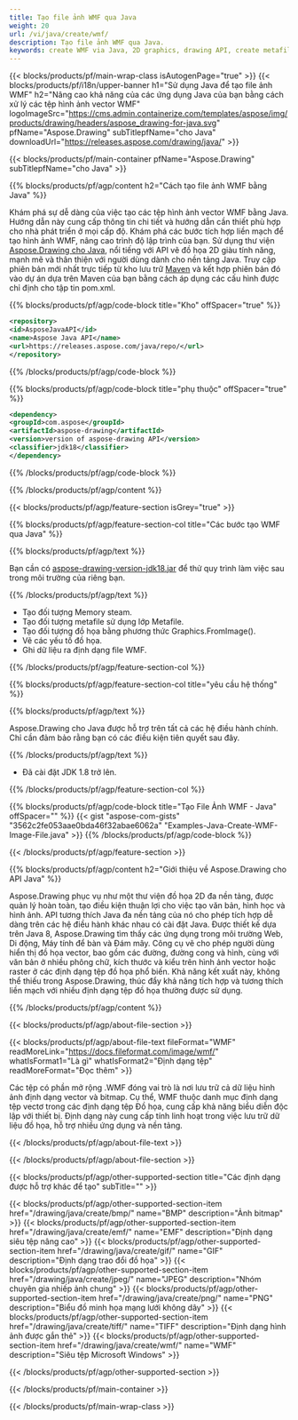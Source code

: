 ```yaml
---
title: Tạo file ảnh WMF qua Java
weight: 20
url: /vi/java/create/wmf/
description: Tạo file ảnh WMF qua Java.
keywords: create WMF via Java, 2D graphics, drawing API, create metafile in Java, Drawing cho Java, save WMF image file, cross-platform 2D graphic library, Metafile class, vector graphics drawing, draw line, WMF image file, Graphics file formats
---
```


{{< blocks/products/pf/main-wrap-class isAutogenPage="true" >}}
{{< blocks/products/pf/i18n/upper-banner h1="Sử dụng Java để tạo file ảnh WMF" h2="Nâng cao khả năng của các ứng dụng Java của bạn bằng cách xử lý các tệp hình ảnh vector WMF" logoImageSrc="https://cms.admin.containerize.com/templates/aspose/img/products/drawing/headers/aspose_drawing-for-java.svg" pfName="Aspose.Drawing" subTitlepfName="cho Java" downloadUrl="https://releases.aspose.com/drawing/java/" >}}

{{< blocks/products/pf/main-container pfName="Aspose.Drawing" subTitlepfName="cho Java" >}}


{{% blocks/products/pf/agp/content h2="Cách tạo file ảnh WMF bằng Java" %}}

Khám phá sự dễ dàng của việc tạo các tệp hình ảnh vector WMF bằng Java. Hướng dẫn này cung cấp thông tin chi tiết và hướng dẫn cần thiết phù hợp cho nhà phát triển ở mọi cấp độ. Khám phá các bước tích hợp liền mạch để tạo hình ảnh WMF, nâng cao trình độ lập trình của bạn. Sử dụng thư viện [Aspose.Drawing cho Java](https://products.aspose.com/drawing/java), nổi tiếng với API vẽ đồ họa 2D giàu tính năng, mạnh mẽ và thân thiện với người dùng dành cho nền tảng Java. Truy cập phiên bản mới nhất trực tiếp từ kho lưu trữ [Maven](https://releases.aspose.com/java/repo/com/aspose/aspose-drawing/) và kết hợp phiên bản đó vào dự án dựa trên Maven của bạn bằng cách áp dụng các cấu hình được chỉ định cho tập tin pom.xml.

{{% blocks/products/pf/agp/code-block title="Kho" offSpacer="true" %}}

```xml
<repository>
<id>AsposeJavaAPI</id>
<name>Aspose Java API</name>
<url>https://releases.aspose.com/java/repo/</url>
</repository>
```

{{% /blocks/products/pf/agp/code-block %}}

{{% blocks/products/pf/agp/code-block title="phụ thuộc" offSpacer="true" %}}

```xml
<dependency>
<groupId>com.aspose</groupId>
<artifactId>aspose-drawing</artifactId>
<version>version of aspose-drawing API</version>
<classifier>jdk18</classifier>
</dependency>
```

{{% /blocks/products/pf/agp/code-block %}}

{{% /blocks/products/pf/agp/content %}}


{{< blocks/products/pf/agp/feature-section isGrey="true" >}}

{{% blocks/products/pf/agp/feature-section-col title="Các bước tạo WMF qua Java" %}}

{{% blocks/products/pf/agp/text %}}

Bạn cần có [aspose-drawing-version-jdk18.jar](https://releases.aspose.com/drawing/java/) để thử quy trình làm việc sau trong môi trường của riêng bạn.

{{% /blocks/products/pf/agp/text %}}

+ Tạo đối tượng Memory steam.
+ Tạo đối tượng metafile sử dụng lớp Metafile.
+ Tạo đối tượng đồ họa bằng phương thức Graphics.FromImage().
+ Vẽ các yếu tố đồ họa.
+ Ghi dữ liệu ra định dạng file WMF.

{{% /blocks/products/pf/agp/feature-section-col %}}

{{% blocks/products/pf/agp/feature-section-col title="yêu cầu hệ thống" %}}

{{% blocks/products/pf/agp/text %}}

Aspose.Drawing cho Java được hỗ trợ trên tất cả các hệ điều hành chính. Chỉ cần đảm bảo rằng bạn có các điều kiện tiên quyết sau đây.

{{% /blocks/products/pf/agp/text %}}

- Đã cài đặt JDK 1.8 trở lên.

{{% /blocks/products/pf/agp/feature-section-col %}}

{{% blocks/products/pf/agp/code-block title="Tạo File Ảnh WMF - Java" offSpacer="" %}}
{{< gist "aspose-com-gists" "3562c2fe053aae0bda46f32abae6062a" "Examples-Java-Create-WMF-Image-File.java" >}}
{{% /blocks/products/pf/agp/code-block %}}

{{< /blocks/products/pf/agp/feature-section >}}


<!-- aboutfile Starts -->

{{% blocks/products/pf/agp/content h2="Giới thiệu về Aspose.Drawing cho API Java" %}}

Aspose.Drawing phục vụ như một thư viện đồ họa 2D đa nền tảng, được quản lý hoàn toàn, tạo điều kiện thuận lợi cho việc tạo văn bản, hình học và hình ảnh. API tương thích Java đa nền tảng của nó cho phép tích hợp dễ dàng trên các hệ điều hành khác nhau có cài đặt Java. Được thiết kế dựa trên Java 8, Aspose.Drawing tìm thấy các ứng dụng trong môi trường Web, Di động, Máy tính để bàn và Đám mây. Công cụ vẽ cho phép người dùng hiển thị đồ họa vector, bao gồm các đường, đường cong và hình, cùng với văn bản ở nhiều phông chữ, kích thước và kiểu trên hình ảnh vector hoặc raster ở các định dạng tệp đồ họa phổ biến. Khả năng kết xuất này, không thể thiếu trong Aspose.Drawing, thúc đẩy khả năng tích hợp và tương thích liền mạch với nhiều định dạng tệp đồ họa thường được sử dụng.

{{% /blocks/products/pf/agp/content %}}


{{< blocks/products/pf/agp/about-file-section >}}

{{< blocks/products/pf/agp/about-file-text fileFormat="WMF" readMoreLink="https://docs.fileformat.com/image/wmf/" whatIsFormat1="Là gì" whatIsFormat2="Định dạng tệp" readMoreFormat="Đọc thêm" >}}

Các tệp có phần mở rộng .WMF đóng vai trò là nơi lưu trữ cả dữ liệu hình ảnh định dạng vector và bitmap. Cụ thể, WMF thuộc danh mục định dạng tệp vectơ trong các định dạng tệp Đồ họa, cung cấp khả năng biểu diễn độc lập với thiết bị. Định dạng này cung cấp tính linh hoạt trong việc lưu trữ dữ liệu đồ họa, hỗ trợ nhiều ứng dụng và nền tảng.

{{< /blocks/products/pf/agp/about-file-text >}}

{{< /blocks/products/pf/agp/about-file-section >}}

<!-- aboutfile Ends -->


{{< blocks/products/pf/agp/other-supported-section title="Các định dạng được hỗ trợ khác để tạo" subTitle="" >}}

{{< blocks/products/pf/agp/other-supported-section-item href="/drawing/java/create/bmp/" name="BMP" description="Ảnh bitmap" >}}
{{< blocks/products/pf/agp/other-supported-section-item href="/drawing/java/create/emf/" name="EMF" description="Định dạng siêu tệp nâng cao" >}}
{{< blocks/products/pf/agp/other-supported-section-item href="/drawing/java/create/gif/" name="GIF" description="Định dạng trao đổi đồ họa" >}}
{{< blocks/products/pf/agp/other-supported-section-item href="/drawing/java/create/jpeg/" name="JPEG" description="Nhóm chuyên gia nhiếp ảnh chung" >}}
{{< blocks/products/pf/agp/other-supported-section-item href="/drawing/java/create/png/" name="PNG" description="Biểu đồ minh họa mạng lưới không dây" >}}
{{< blocks/products/pf/agp/other-supported-section-item href="/drawing/java/create/tiff/" name="TIFF" description="Định dạng hình ảnh được gắn thẻ" >}}
{{< blocks/products/pf/agp/other-supported-section-item href="/drawing/java/create/wmf/" name="WMF" description="Siêu tệp Microsoft Windows" >}}


{{< /blocks/products/pf/agp/other-supported-section >}}

{{< /blocks/products/pf/main-container >}}

{{< /blocks/products/pf/main-wrap-class >}}
